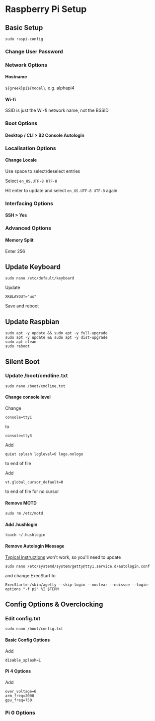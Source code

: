 # Raspberry Pi Setup

## Basic Setup

```
sudo raspi-config
```

### Change User Password

### Network Options

#### Hostname

`${greek}pi${model}`, e.g. alphapi4

#### Wi-fi

SSID is just the Wi-fi network name, not the BSSID

### Boot Options

#### Desktop / CLI > B2 Console Autologin

### Localisation Options

#### Change Locale

Use space to select/deselect entries

Select `en_US.UTF-8 UTF-8`

Hit enter to update and select `en_US.UTF-8 UTF-8` again

### Interfacing Options

#### SSH > Yes

### Advanced Options

#### Memory Split

Enter 256

## Update Keyboard

```
sudo nano /etc/default/keyboard
```

Update
```
XKBLAYOUT="us"
```

Save and reboot

## Update Raspbian

```
sudo apt -y update && sudo apt -y full-upgrade
sudo apt -y update && sudo apt -y dist-upgrade
sudo apt clean
sudo reboot
```

## Silent Boot

### Update /boot/cmdline.txt

```
sudo nano /boot/cmdline.txt
```
#### Change console level

Change 
```
console=tty1
```

to
```
console=tty3
```

Add
```
quiet splash loglevel=0 logo.nologo
```
to end of file

Add
```
vt.global_cursor_default=0
```
to end of file for no cursor

#### Remove MOTD

```
sudo rm /etc/motd
```

#### Add .hushlogin

```
touch ~/.hushlogin
```

#### Remove Autologin Message

[Typical instructions](https://raspberrypi.stackexchange.com/questions/59310/remove-boot-messages-all-text-in-jessie) won't work, so you'll need to update

```
sudo nano /etc/systemd/system/getty@tty1.service.d/autologin.conf
```

and change ExecStart to
```
ExecStart=-/sbin/agetty --skip-login --noclear --noissue --login-options "-f pi" %I $TERM
```

## Config Options & Overclocking

### Edit config.txt

```
sudo nano /boot/config.txt
```

#### Basic Config Options

Add
```
disable_splash=1
```

#### Pi 4 Options

Add
```
over_voltage=6
arm_freq=2000
gpu_freq=750
```

### Pi 0 Options